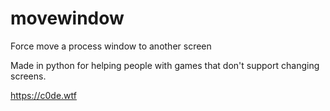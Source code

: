 # movewindow
Force move a process window to another screen

Made in python for helping people with games that don't support changing screens.

https://c0de.wtf

